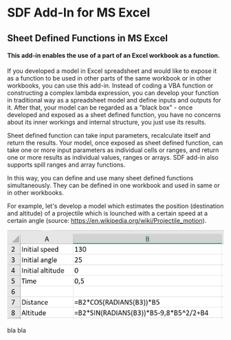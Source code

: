 # SDF Add-In for MS Excel

## Sheet Defined Functions in MS Excel

#### This add-in enables the use of a part of an Excel workbook as a function. 

If you developed a model in Excel spreadsheet and would like to expose it as a function to be used in other parts of the same workbook or in other workbooks, you can use this add-in. Instead of coding a VBA function or constructing a complex lambda expression, you can develop your function in traditional way as a spreadsheet model and define inputs and outputs for it. After that, your model can be regarded as a "black box" - once developed and exposed as a sheet defined function, you have no concerns about its inner workings and internal structure, you just use its results. 

Sheet defined function can take input parameters, recalculate itself and return the results. Your model, once exposed as sheet defined function, can take one or more input parameters as individual cells or ranges, and return one or more results as individual values, ranges or arrays. SDF add-in also supports spill ranges and array functions.

In this way, you can define and use many sheet defined functions simultaneously. They can be defined in one workbook and used in same or in other workbooks. 

For example, let's develop a model which estimates the position (destination and altitude) of a projectile which is lounched with a certain speed at a certain angle (source: https://en.wikipedia.org/wiki/Projectile_motion).

![Projectile model](/images/projectile1.png)

bla bla
